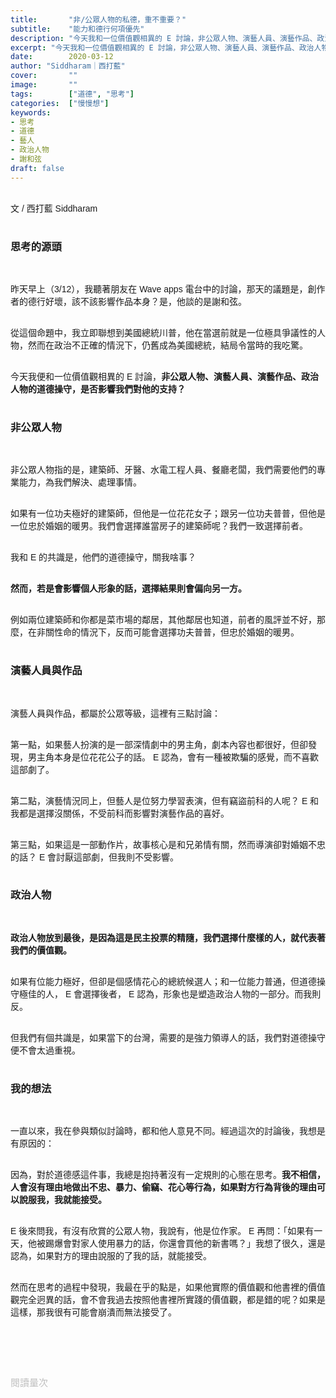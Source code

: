```yaml
---
title:       "非/公眾人物的私德，重不重要？"
subtitle:    "能力和德行何項優先"
description: "今天我和一位價值觀相異的 E 討論，非公眾人物、演藝人員、演藝作品、政治人物的道德操守，是否影響我們對他的支持？"
excerpt: "今天我和一位價值觀相異的 E 討論，非公眾人物、演藝人員、演藝作品、政治人物的道德操守，是否影響我們對他的支持？"
date:        2020-03-12
author: "Siddharam｜西打藍"
cover:       ""
image:       ""
tags:        ["道德", "思考"]
categories:  ["慢慢想"]
keywords:
- 思考
- 道德
- 藝人
- 政治人物
- 謝和弦
draft: false
---
```


<article style="font-family: 'Noto Sans TC', '微軟正黑體', sans-serif; font-weight: 300;">

<br>文 / 西打藍 Siddharam<br><br>

<h3 class="article-h1-color">思考的源頭</h3><br>

昨天早上（3/12），我聽著朋友在 Wave apps 電台中的討論，那天的議題是，創作者的德行好壞，該不該影響作品本身？是，他談的是謝和弦。<br><br>

從這個命題中，我立即聯想到美國總統川普，他在當選前就是一位極具爭議性的人物，然而在政治不正確的情況下，仍舊成為美國總統，結局令當時的我吃驚。<br><br>

今天我便和一位價值觀相異的 E 討論，<b>非公眾人物、演藝人員、演藝作品、政治人物的道德操守，是否影響我們對他的支持？</b><br><br>

<h3 class="article-h1-color">非公眾人物</h3><br>

非公眾人物指的是，建築師、牙醫、水電工程人員、餐廳老闆，我們需要他們的專業能力，為我們解決、處理事情。<br><br>

如果有一位功夫極好的建築師，但他是一位花花女子；跟另一位功夫普普，但他是一位忠於婚姻的暖男。我們會選擇誰當房子的建築師呢？我們一致選擇前者。<br><br>

我和 E 的共識是，他們的道德操守，關我啥事？<br><br>

<b>然而，若是會影響個人形象的話，選擇結果則會偏向另一方。</b><br><br>

例如兩位建築師和你都是菜市場的鄰居，其他鄰居也知道，前者的風評並不好，那麼，在非關性命的情況下，反而可能會選擇功夫普普，但忠於婚姻的暖男。<br><br>

<h3 class="article-h1-color">演藝人員與作品</h3><br>

演藝人員與作品，都屬於公眾等級，這裡有三點討論：<br><br>

第一點，如果藝人扮演的是一部深情劇中的男主角，劇本內容也都很好，但卻發現，男主角本身是位花花公子的話。 E 認為，會有一種被欺騙的感覺，而不喜歡這部劇了。<br><br>

第二點，演藝情況同上，但藝人是位努力學習表演，但有竊盜前科的人呢？ E 和我都是選擇沒關係，不受前科而影響對演藝作品的喜好。<br><br>

第三點，如果這是一部動作片，故事核心是和兄弟情有關，然而導演卻對婚姻不忠的話？ E 會討厭這部劇，但我則不受影響。<br><br>


<h3 class="article-h1-color">政治人物</h3><br>

<b>政治人物放到最後，是因為這是民主投票的精隨，我們選擇什麼樣的人，就代表著我們的價值觀。</b><br><br>

如果有位能力極好，但卻是個感情花心的總統候選人；和一位能力普通，但道德操守極佳的人， E 會選擇後者， E 認為，形象也是塑造政治人物的一部分。而我則反。<br><br>

但我們有個共識是，如果當下的台灣，需要的是強力領導人的話，我們對道德操守便不會太過重視。<br><br>


<h3 class="article-h1-color">我的想法</h3><br>

一直以來，我在參與類似討論時，都和他人意見不同。經過這次的討論後，我想是有原因的：<br><br>

因為，對於道德感這件事，我總是抱持著沒有一定規則的心態在思考。<b>我不相信，人會沒有理由地做出不忠、暴力、偷竊、花心等行為，如果對方行為背後的理由可以說服我，我就能接受。</b><br><br>

 E 後來問我，有沒有欣賞的公眾人物，我說有，他是位作家。 E 再問：「如果有一天，他被踢爆會對家人使用暴力的話，你還會買他的新書嗎？」我想了很久，還是認為，如果對方的理由說服的了我的話，就能接受。<br><br>

然而在思考的過程中發現，我最在乎的點是，如果他實際的價值觀和他書裡的價值觀完全迥異的話，會不會我過去按照他書裡所實踐的價值觀，都是錯的呢？如果是這樣，那我很有可能會崩潰而無法接受了。<br><br>



<br><br><br>

</article>

<div style="color: #bfbfbf; font-size: 15px;" id="busuanzi_container_page_pv">
  閱讀量<span id="busuanzi_value_page_pv"></span>次
</div>

<script src="../../js/post.js"></script>



